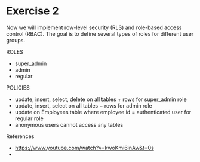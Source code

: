 # Exercise 2

Now we will implement row-level security (RLS) and role-based access control (RBAC). The goal is to define several types of roles for different user groups.

ROLES

- super_admin
- admin
- regular

POLICIES

- update, insert, select, delete on all tables + rows for super_admin role
- update, insert, select on all tables + rows for admin role
- update on Employees table where employee id = authenticated user for regular role
- anonymous users cannot access any tables


References

- https://www.youtube.com/watch?v=kwoKmi6inAw&t=0s
- 
